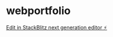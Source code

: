 # webportfolio

[Edit in StackBlitz next generation editor ⚡️](https://stackblitz.com/~/github.com/SGK2425/webportfolio)